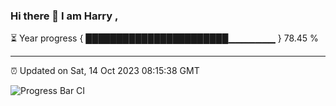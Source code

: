 ### Hi there 👋 I am Harry , 

⏳ Year progress { ███████████████████████▁▁▁▁▁▁▁ } 78.45 %

---

⏰ Updated on Sat, 14 Oct 2023 08:15:38 GMT

![Progress Bar CI](https://github.com/duykhang68/duykhang68/workflows/Progress%20Bar%20CI/badge.svg)
